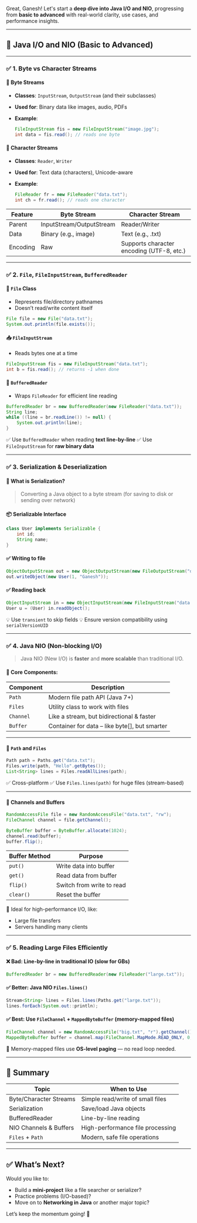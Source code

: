 Great, Ganesh! Let's start a **deep dive into Java I/O and NIO**, progressing from **basic to advanced** with real-world clarity, use cases, and performance insights.

---

## 🔀 **Java I/O and NIO (Basic to Advanced)**

---

### ✅ **1. Byte vs Character Streams**

#### 📌 Byte Streams

* **Classes**: `InputStream`, `OutputStream` (and their subclasses)
* **Used for**: Binary data like images, audio, PDFs
* **Example**:

  ```java
  FileInputStream fis = new FileInputStream("image.jpg");
  int data = fis.read(); // reads one byte
  ```

#### 📌 Character Streams

* **Classes**: `Reader`, `Writer`
* **Used for**: Text data (characters), Unicode-aware
* **Example**:

  ```java
  FileReader fr = new FileReader("data.txt");
  int ch = fr.read(); // reads one character
  ```

| Feature  | Byte Stream              | Character Stream                          |
| -------- | ------------------------ | ----------------------------------------- |
| Parent   | InputStream/OutputStream | Reader/Writer                             |
| Data     | Binary (e.g., image)     | Text (e.g., .txt)                         |
| Encoding | Raw                      | Supports character encoding (UTF-8, etc.) |

---

### ✅ **2. `File`, `FileInputStream`, `BufferedReader`**

#### 📂 `File` Class

* Represents file/directory pathnames
* Doesn’t read/write content itself

```java
File file = new File("data.txt");
System.out.println(file.exists());
```

#### 📥 `FileInputStream`

* Reads bytes one at a time

```java
FileInputStream fis = new FileInputStream("data.txt");
int b = fis.read(); // returns -1 when done
```

#### 📖 `BufferedReader`

* Wraps `FileReader` for efficient line reading

```java
BufferedReader br = new BufferedReader(new FileReader("data.txt"));
String line;
while ((line = br.readLine()) != null) {
    System.out.println(line);
}
```

✅ Use `BufferedReader` when reading **text line-by-line**
✅ Use `FileInputStream` for **raw binary data**

---

### ✅ **3. Serialization & Deserialization**

#### 🔐 What is Serialization?

> Converting a Java object to a byte stream (for saving to disk or sending over network)

#### 📦 Serializable Interface

```java
class User implements Serializable {
    int id;
    String name;
}
```

#### ✅ Writing to file

```java
ObjectOutputStream out = new ObjectOutputStream(new FileOutputStream("data.ser"));
out.writeObject(new User(1, "Ganesh"));
```

#### ✅ Reading back

```java
ObjectInputStream in = new ObjectInputStream(new FileInputStream("data.ser"));
User u = (User) in.readObject();
```

💡 Use `transient` to skip fields
💡 Ensure version compatibility using `serialVersionUID`

---

### ✅ **4. Java NIO (Non-blocking I/O)**

> Java NIO (New I/O) is **faster** and **more scalable** than traditional I/O.

#### 🧱 Core Components:

| Component | Description                                    |
| --------- | ---------------------------------------------- |
| `Path`    | Modern file path API (Java 7+)                 |
| `Files`   | Utility class to work with files               |
| `Channel` | Like a stream, but bidirectional & faster      |
| `Buffer`  | Container for data – like byte\[], but smarter |

---

#### 📁 `Path` and `Files`

```java
Path path = Paths.get("data.txt");
Files.write(path, "Hello".getBytes());
List<String> lines = Files.readAllLines(path);
```

✅ Cross-platform
✅ Use `Files.lines(path)` for huge files (stream-based)

---

#### 🔄 Channels and Buffers

```java
RandomAccessFile file = new RandomAccessFile("data.txt", "rw");
FileChannel channel = file.getChannel();

ByteBuffer buffer = ByteBuffer.allocate(1024);
channel.read(buffer);
buffer.flip();
```

| Buffer Method | Purpose                   |
| ------------- | ------------------------- |
| `put()`       | Write data into buffer    |
| `get()`       | Read data from buffer     |
| `flip()`      | Switch from write to read |
| `clear()`     | Reset the buffer          |

🔧 Ideal for high-performance I/O, like:

* Large file transfers
* Servers handling many clients

---

### ✅ **5. Reading Large Files Efficiently**

#### ❌ Bad: Line-by-line in traditional IO (slow for GBs)

```java
BufferedReader br = new BufferedReader(new FileReader("large.txt"));
```

#### ✅ Better: Java NIO `Files.lines()`

```java
Stream<String> lines = Files.lines(Paths.get("large.txt"));
lines.forEach(System.out::println);
```

#### ✅ Best: Use `FileChannel` + `MappedByteBuffer` (memory-mapped files)

```java
FileChannel channel = new RandomAccessFile("big.txt", "r").getChannel();
MappedByteBuffer buffer = channel.map(FileChannel.MapMode.READ_ONLY, 0, channel.size());
```

🚀 Memory-mapped files use **OS-level paging** — no read loop needed.

---

## 🧠 Summary

| Topic                  | When to Use                      |
| ---------------------- | -------------------------------- |
| Byte/Character Streams | Simple read/write of small files |
| Serialization          | Save/load Java objects           |
| BufferedReader         | Line-by-line reading             |
| NIO Channels & Buffers | High-performance file processing |
| `Files` + `Path`       | Modern, safe file operations     |

---

## ✅ What’s Next?

Would you like to:

* Build a **mini-project** like a file searcher or serializer?
* Practice problems (I/O-based)?
* Move on to **Networking in Java** or another major topic?

Let’s keep the momentum going! 💪

